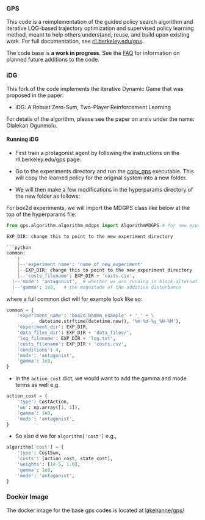 ### GPS

This code is a reimplementation of the guided policy search algorithm and iterative LQG-based trajectory optimization and supervised policy learning method, meant to help others understand, reuse, and build upon existing work. For full documentation, see [rll.berkeley.edu/gps](http://rll.berkeley.edu/gps).

The code base is **a work in progress**. See the [FAQ](http://rll.berkeley.edu/gps/faq.html) for information on planned future additions to the code.

### iDG

This fork of the code implements the iterative Dynamic Game that was proposed in the paper:

* iDG: A Robust Zero-Sum, Two-Player Reinforcement Learning

For details of the algorithm, please see the paper on arxiv under the name: Olalekan Ogunmolu.

#### Running iDG

* First train a protagonist agent by following the instructions on the rll.berkeley.edu/gps page.

* Go to the experiments directory and run the [copy_gps](/experiments/copy_gps) executable. This will copy the learned policy for the original system into a new folder.

* We will then make a few modifications in the hyperparams directory of the new folder as follows:

For box2d experiments, we will import the MDGPS class like below at the top of the hyperparams file:

```python
from gps.algorithm.algorithm_mdgps import AlgorithmMDGPS # for new experiments
```

```python
EXP_DIR: change this to point to the new experiment directory

```python
common:
	|
	|--'experiment_name': 'name_of_new_experiment'
	|--EXP_DIR: change this to point to the new experiment directory
	|--'costs_filename': EXP_DIR + 'costs.csv',
  |--'mode': 'antagonist',  # whether we are running in block-alternating ascent mode
  |--'gamma': 1e8,   # the magnitude of the additive disturbance
```

where a full common dict will for example look like so:

```python
common = {
    'experiment_name': 'box2d_badmm_example' + '_' + \
            datetime.strftime(datetime.now(), '%m-%d-%y_%H-%M'),
    'experiment_dir': EXP_DIR,
    'data_files_dir': EXP_DIR + 'data_files/',
    'log_filename': EXP_DIR + 'log.txt',
    'costs_filename': EXP_DIR + 'costs.csv',
    'conditions': 4,
    'mode': 'antagonist',
    'gamma': 1e8,
}
```

* In the `action_cost` dict, we would want to add the gamma and mode terms as well e.g.

```python
action_cost = {
    'type': CostAction,
    'wu': np.array([1, 1]),
    'gamma': 1e8,
    'mode': 'antagonist',
}
```

* So also d we for `algorithm['cost']` e.g.,

```python
algorithm['cost'] = {
    'type': CostSum,
    'costs': [action_cost, state_cost],
    'weights': [1e-5, 1.0],
    'gamma': 1e8,
    'mode': 'antagonist',
}
```


### Docker Image

The docker image for the base gps codes is located at [lakehanne/gps/](https://hub.docker.com/r/lakehanne/gps/)
